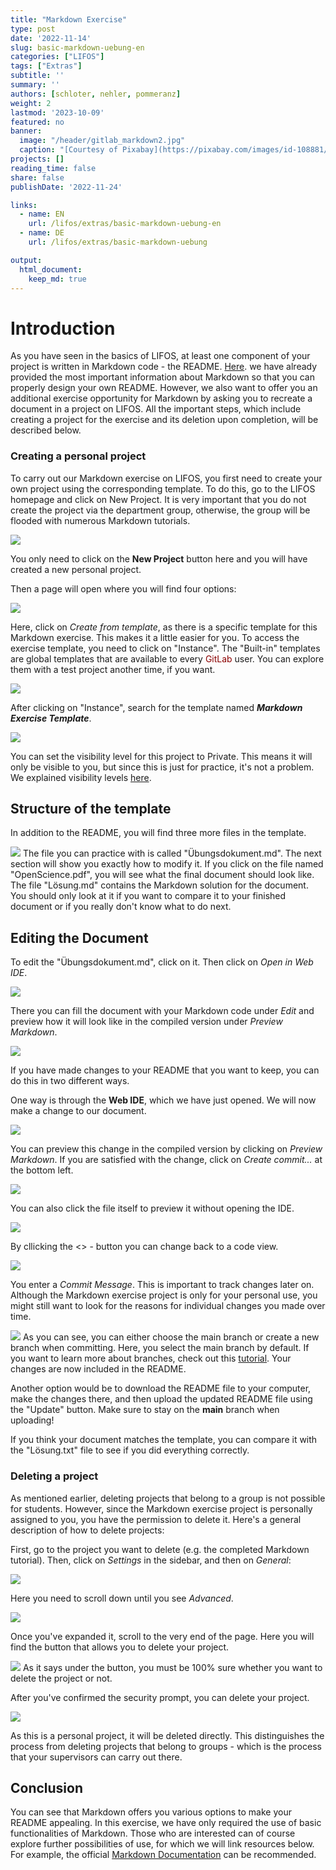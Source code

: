 ```yaml
---
title: "Markdown Exercise" 
type: post
date: '2022-11-14' 
slug: basic-markdown-uebung-en
categories: ["LIFOS"] 
tags: ["Extras"] 
subtitle: ''
summary: '' 
authors: [schloter, nehler, pommeranz] 
weight: 2
lastmod: '2023-10-09'
featured: no
banner:
  image: "/header/gitlab_markdown2.jpg"
  caption: "[Courtesy of Pixabay](https://pixabay.com/images/id-108881/)"
projects: []
reading_time: false
share: false
publishDate: '2022-11-24'

links:
  - name: EN
    url: /lifos/extras/basic-markdown-uebung-en
  - name: DE
    url: /lifos/extras/basic-markdown-uebung

output:
  html_document:
    keep_md: true
---
```


# Introduction   
  
As you have seen in the basics of LIFOS, at least one component of your project is written in Markdown code - the README. [Here](/lifos/grundlagen/eigenesprojekt-en/#Markdown). we have already provided the most important information about Markdown so that you can properly design your own README. However, we also want to offer you an additional exercise opportunity for Markdown by asking you to recreate a document in a project on LIFOS. All the important steps, which include creating a project for the exercise and its deletion upon completion, will be described below.

### Creating a personal project 

To carry out our Markdown exercise on LIFOS, you first need to create your own project using the corresponding template. To do this, go to the LIFOS homepage and click on New Project. It is very important that you do not create the project via the department group, otherwise, the group will be flooded with numerous Markdown tutorials. 

![](/lifos/extras/../grundlagen/gitlaborientierung_newproject.png)

You only need to click on the **New Project** button here and you will have created a new personal project.

Then a page will open where you will find four options: 

![](/lifos/extras/../grundlagen/gitlaborientierung_newprojectoptions.png) 

Here, click on *Create from template*, as there is a specific template for this Markdown exercise. This makes it a little easier for you. To access the exercise template, you need to click on "Instance". The "Built-in" templates are global templates that are available to every <span style="color: darkred;">GitLab</span> user. You can explore them with a test project another time, if you want.

![](/lifos/extras/../grundlagen/gitlaborientierung_newprojectinstance.png) 

After clicking on "Instance", search for the template named **_Markdown Exercise Template_**.
 
![](/lifos/extras/../grundlagen/gitlaborientierung_markdownInstanceTemplate.png) 

You can set the visibility level for this project to Private. This means it will only be visible to you, but since this is just for practice, it's not a problem. We explained visibility levels [here](/grundlagen/eigenesprojekt-en/).

## Structure of the template

In addition to the README, you will find three more files in the template.

![](/lifos/extras/../grundlagen/gitlaborientierung_uebungtemplate.png) 
The file you can practice with is called "Übungsdokument.md". The next section will show you exactly how to modify it. If you click on the file named "OpenScience.pdf", you will see what the final document should look like. The file "Lösung.md" contains the Markdown solution for the document. You should only look at it if you want to compare it to your finished document or if you really don't know what to do next.



## Editing the Document

To edit the "Übungsdokument.md", click on it. Then click on *Open in Web IDE*.

![](/lifos/extras/../grundlagen/gitlaborientierung_openuebunginwebide.png) 

There you can fill the document with your Markdown code under *Edit* and preview how it will look like in the compiled version under *Preview Markdown*. 

![](/lifos/extras/../grundlagen/gitlaborientierung_webidetemplate.png)

If you have made changes to your README that you want to keep, you can do this in two different ways.

One way is through the **Web IDE**, which we have just opened. We will now make a change to our document.

![](/lifos/extras/../grundlagen/gitlabMarkdown_ÄnderungReadMe.png)

You can preview this change in the compiled version by clicking on *Preview Markdown*. If you are satisfied with the change, click on *Create commit...* at the bottom left.

![](/lifos/extras/../grundlagen/gitlabMarkdown_CreateCommitWebIDE.png)

You can also click the file itself to preview it without opening the IDE.

![](/lifos/extras/../grundlagen/gitlaborientierung_preview.png)

By cllicking the <> - button you can change back to a code view.

![](/lifos/extras/../grundlagen/gitlaborientierung_code.png)

You enter a *Commit Message*. This is important to track changes later on. Although the Markdown exercise project is only for your personal use, you might still want to look for the reasons for individual changes you made over time.

![](/lifos/extras/../grundlagen/gitlabMarkdown_CommitTest.png)
As you can see, you can either choose the main branch or create a new branch when committing. Here, you select the main branch by default. If you want to learn more about branches, check out this [tutorial](https://pandar.netlify.app/post/branches/). Your changes are now included in the README.
<!-- Link muss erneuert werden für Branches -->
<!-- Branches waren jetzt im eigene Projekte Teil gar kein Thema mehr - sollte vlt an einer Stelle auch angeschnitten werden. - evtl. im vertiefende Einführung? Hier muss man halt nur den main-Branch auswählen, weil die default Option ist einen neuen zu erstellen (bei jedem Commit) und das wollen wir ja nicht.-->

Another option would be to download the README file to your computer, make the changes there, and then upload the updated README file using the "Update" button. Make sure to stay on the **main** branch when uploading! 

If you think your document matches the template, you can compare it with the "Lösung.txt" file to see if you did everything correctly. 
 

### Deleting a project

As mentioned earlier, deleting projects that belong to a group is not possible for students. However, since the Markdown exercise project is personally assigned to you, you have the permission to delete it. Here's a general description of how to delete projects:

First, go to the project you want to delete (e.g. the completed Markdown tutorial). Then, click on *Settings* in the sidebar, and then on *General*:

![](/lifos/extras/../grundlagen/gitlabMarkdown_DeleteProject.png)

Here you need to scroll down until you see *Advanced*.

![](/lifos/extras/../grundlagen/gitlabMarkdown_AdvancedPrjectSet.png)

Once you've expanded it, scroll to the very end of the page. Here you will find the button that allows you to delete your project. 

![](/lifos/extras/../grundlagen/gitlabMarkdown_DeleteProjectButton.png)
As it says under the button, you must be 100% sure whether you want to delete the project or not.

After you've confirmed the security prompt, you can delete your project. 

![](/lifos/extras/../grundlagen/gitlabMarkdown_DeleteProjectCheck.png)

As this is a personal project, it will be deleted directly. This distinguishes the process from deleting projects that belong to groups - which is the process that your supervisors can carry out there.

## Conclusion
You can see that Markdown offers you various options to make your README appealing. In this exercise, we have only required the use of basic functionalities of Markdown. Those who are interested can of course explore further possibilities of use, for which we will link resources below. For example, the official [Markdown Documentation](https://www.markdownguide.org/extended-syntax/) can be recommended.

<!--## Subgruppen

Das zweite große Thema dieses Tutorials ist nur für einen Teil von euch relevant. Hier wird man hinverlinkt, wenn man in den Visibility-Einstellungen keine passende Option für das eigene Projekt gefunden hat. 

Die Lösung kann durch sogenannte Subgruppen erreicht werden. Dabei wird aus der übergeordneten Elterngruppe der Abteilung eine Subgruppe gebildet, in der nur spezifische Personen der übergeordneten Gruppe eingeladen sein können. In jeder Elterngruppe können beliebig viele Subgruppen existieren. Benutzt dieses Tool aber bitte wirklich nur, wenn es die Lage des Datenschutzes nicht anders zulässt.

Außerdem kann man Subgruppen für folgendes benutzen: 

1. gut zum organisieren größerer Projekte
2. man kann jedem User eine andere Rolle geben (z.B. was er alles bearbeiten kann und was nicht)

### Subgruppen erstellen 

Um eine Subgruppe zu erstellen, müsst ihr unter *Menu* und *Groups* auf **Your Groups** gehen. 

![](/lifos/extras//post/gitlabMarkdown_createSubgroups.png)

Anschließend wählt ihr die Gruppe aus in der ihr für euer Projekt eine Subgruppe erstellen wollt. In der Gruppe geht ihr oben rechts auf **New Subgroup**. 

![](/lifos/extras//post/gitlabMarkdown_createSubgroups2.png)

Danach öffnet sich noch ein Fenster bei dem ihr auf **Create Groups** klickt. Danach öffnet sich eine Seite in der ihr alle möglichen Einstellungen für euer Projekt festlegen könnt. 

Zum einen könnt ihr festlegen,  ob nur ihr diese Gruppe benutzt oder ob ihr auch Projektpartner*innen habt. Diese könnt ihr darunter direkt einladen über ihre Mailadressen. 

Eure erstellte Subgruppe findet ihr dann auf der Startseite der übergeordneten Gruppe.

![](/lifos/extras//post/gitlabMarkdown_seeSubgroups.png)

### Projekt in einer Subgruppe erstellen

Nachdem ihr die Subgruppe erstellt habt, könnt ihr hier ganz normal ein Projekt erstellen, wie ihr es von normalen Gruppen gewöhnt seid. Falls ihr das nochmal auffrischen wollt, hier ist der [Link](https://pandar.netlify.app/post/lifos-orientierung#projekt-erstellen).

Nachdem ihr dieses Projekt erstellt habt, könnt ihr euch unter **Settings** und *General* die Visibility-Features anschauen. 

![](/lifos/extras//post/gitlabMarkdown_subgroupVisibility.png)

Wie ihr unter **Repository** sehen könnt, sind nur Projektmitglieder dazu in der Lage Dateien in diesem Projekt anzuschauen oder zu bearbeiten. 

## Fazit
Subgruppen bieten eine weitere Organisationsstruktur innerhalb einer Gruppe. Hier sollten sie allerdings nur benutzt werden, wenn aus Datenschutz-Technischen Gründen keine andere Option übrig bleiben sollte.  -->


 
 

